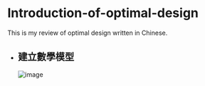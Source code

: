 # Introduction-of-optimal-design
This is my review of optimal design written in Chinese.

- ## 建立數學模型
  ![image](https://github.com/ccjameslai/blob/master/Introduction-of-optimal-design/figure/p1.JPG)
